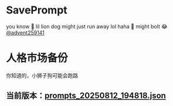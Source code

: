 # SavePrompt
you know 🫠 lil lion dog might just run away lol
haha 🐶 might bolt 😂 [@advent259141](https://github.com/advent259141)

# 人格市场备份
你知道的，小狮子狗可能会跑路

## 当前版本：[prompts_20250812_194818.json](https://github.com/Larch-C/SavePrompt/blob/main/prompts_20250812_194818.json)
